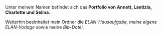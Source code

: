 Unter meinem Namen befindet sich das __Portfolio von Annett, Laetizia, Charlotte und Selina__.

Weiterhin beeinhaltet mein Ordner die _ELAN-Hausaufgabe, meine eigene ELAN-Vorlage_ sowie meine _Bib-Datei_.
